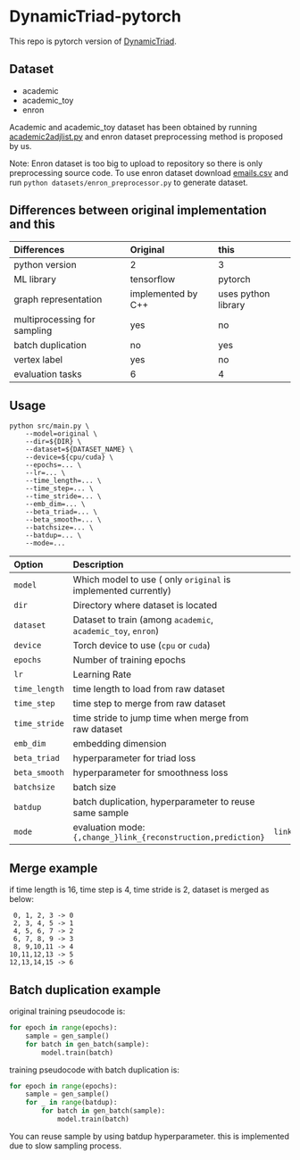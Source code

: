 # DynamicTriad-pytorch
This repo is pytorch version of [DynamicTriad](https://github.com/luckiezhou/DynamicTriad).

## Dataset

* academic
* academic_toy
* enron

Academic and academic_toy dataset has been obtained by running
[academic2adjlist.py](https://github.com/luckiezhou/DynamicTriad/blob/master/scripts/academic2adjlist.py)
and enron dataset preprocessing method is proposed by us.

Note: Enron dataset is too big to upload to repository so there is only preprocessing source code.
To use enron dataset download [emails.csv](https://www.kaggle.com/wcukierski/enron-email-dataset/download)
and run `python datasets/enron_preprocessor.py` to generate dataset.

## Differences between original implementation and this

| **Differences** | **Original** | **this** |
| :--- | :--- | :--- |
| python version | 2 | 3 |
| ML library | tensorflow | pytorch |
| graph representation | implemented by C++ | uses python library |
| multiprocessing for sampling | yes | no |
| batch duplication | no | yes |
| vertex label | yes | no |
| evaluation tasks | 6 | 4 |

## Usage

```shell
python src/main.py \
	--model=original \
	--dir=${DIR} \
	--dataset=${DATASET_NAME} \
	--device=${cpu/cuda} \
	--epochs=... \
	--lr=... \
	--time_length=... \
	--time_step=... \
	--time_stride=... \
	--emb_dim=... \
	--beta_triad=... \
	--beta_smooth=... \
	--batchsize=... \
	--batdup=... \
	--mode=...
```

| **Option** | **Description** | **Default** |
|:--- | :--- | :---: |
| `model` | Which model to use ( only `original` is implemented currently) | `original` |
| `dir` | Directory where dataset is located | `datasets`|
|`dataset`| Dataset to train (among `academic`, `academic_toy`, `enron`) | `academic`|
| `device` | Torch device to use (`cpu` or `cuda`) | `cpu`|
| `epochs` | Number of training epochs | 10 |
| `lr` | Learning Rate | 0.1 |
| `time_length` | time length to load from raw dataset | 36 |
| `time_step` | time step to merge from raw dataset | 4 |
| `time_stride` | time stride to jump time when merge from raw dataset | 2 |
| `emb_dim` | embedding dimension | 48 |
| `beta_triad` | hyperparameter for triad loss | 1.0 |
| `beta_smooth` | hyperparameter for smoothness loss | 1.0 |
| `batchsize` | batch size | 10000 |
| `batdup` | batch duplication, hyperparameter to reuse same sample | 1 |
| `mode` | evaluation mode: `{,change_}link_{reconstruction,prediction}` | `link_reconstruction` |

## Merge example

if time length is 16, time step is 4, time stride is 2, dataset is merged as below:

```
 0, 1, 2, 3 -> 0
 2, 3, 4, 5 -> 1
 4, 5, 6, 7 -> 2
 6, 7, 8, 9 -> 3
 8, 9,10,11 -> 4
10,11,12,13 -> 5
12,13,14,15 -> 6
```

## Batch duplication example

original training pseudocode is:
```python
for epoch in range(epochs):
	sample = gen_sample()
	for batch in gen_batch(sample):
		model.train(batch)
```

training pseudocode with batch duplication is:
```python
for epoch in range(epochs):
	sample = gen_sample()
	for _ in range(batdup):
		for batch in gen_batch(sample):
			model.train(batch)
```

You can reuse sample by using batdup hyperparameter. this is implemented due to slow sampling process.
